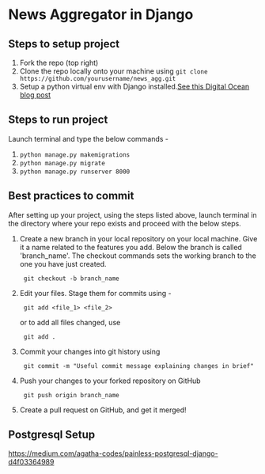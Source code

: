 # News Aggregator in Django

## Steps to setup project

1. Fork the repo (top right)
2. Clone the repo locally onto your machine using
`git clone https://github.com/yourusername/news_agg.git`
3. Setup a python virtual env with Django installed.[See this Digital Ocean blog post](https://www.digitalocean.com/community/tutorials/how-to-install-django-and-set-up-a-development-environment-on-ubuntu-16-04)

## Steps to run project
Launch terminal and type the below commands -
1. `python manage.py makemigrations`
2. `python manage.py migrate`
3. `python manage.py runserver 8000`

## Best practices to commit
After setting up your project, using the steps listed above, launch terminal in the directory where your repo exists and proceed with the below steps. 
1. Create a new branch in your local repository on your local machine. Give it a name related to the features you add.
Below the branch is called 'branch_name'. 
The checkout commands sets the working branch to the one you have just created. 

        git checkout -b branch_name
        
2. Edit your files. Stage them for commits using - 

        git add <file_1> <file_2> 

   or to add all files changed, use
        
        git add .
        
3. Commit your changes into git history using
        
        git commit -m "Useful commit message explaining changes in brief"
        
4. Push your changes to your forked repository on GitHub

        git push origin branch_name
        
5. Create a pull request on GitHub, and get it merged!


## Postgresql Setup

https://medium.com/agatha-codes/painless-postgresql-django-d4f03364989

